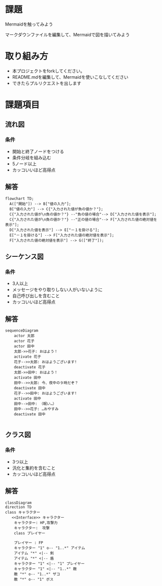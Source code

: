 # 課題
Mermaidを触ってみよう

マークダウンファイルを編集して、Mermaidで図を描いてみよう

# 取り組み方
* 本プロジェクトをforkしてください。
* README.mdを編集して、Mermaidを使いこなしてください
* できたらプルリクエストを出します

# 課題項目
## 流れ図
### 条件
- 開始と終了ノードをつける
- 条件分岐を組み込む
- 5ノード以上
- カッコいいほど高得点

## 解答
```mermaid
flowchart TD;
  A(["開始"]) --> B["値の入力"];
  B["値の入力"] --> C{"入力された値が負の値か？"};
  C{"入力された値が\n負の値か？"} --"負の値の場合"--> D["入力された値を表示"];
  C{"入力された値が\n負の値か？"} --"正の値の場合"--> F["入力された値の絶対値を表示"];
  D["入力された値を表示"] --> E["－１を掛ける"];
  E["－１を掛ける"] --> F["入力された値の絶対値を表示"]; 
  F["入力された値の絶対値を表示"] --> G(["終了"]);
```

## シーケンス図
### 条件
- 3人以上
- メッセージをやり取りしない人がいないように
- 自己呼び出しを含むこと
- カッコいいほど高得点

## 解答
```mermaid
sequenceDiagram
    actor 太郎
    actor 花子
    actor 田中
    太郎->>花子: おはよう！
    activate 花子
    花子-->>太郎: おはようございます!
    deactivate 花子
    太郎->>田中: おはよう！
    activate 田中
    田中-->>太郎: 今、夜中の９時だぞ？
    deactivate 田中
    花子-->>田中: おはようございます!
    activate 田中
    田中-->田中: （眠い…）
    田中-->>花子: …おやすみ
    deactivate 田中
    

```

## クラス図

### 条件
- 3つ以上
- 汎化と集約を含むこと
- カッコいいほど高得点

## 解答
```mermaid
classDiagram
direction TD
class キャラクター
   <<Interface>> キャラクター
    キャラクター: HP,攻撃力
    キャラクター:  攻撃 
    class プレイヤー

    プレイヤー : FP
    キャラクター "1" o-- "1..*" アイテム
    アイテム "*" <|-- 剣
    アイテム "*" <|-- 盾
    キャラクター "1" <|-- "1" プレイヤー
    キャラクター "1" <|-- "1..*" 敵
    敵 "*" o-- "1..*" ザコ
    敵 "*" o-- "1" ボス
```

